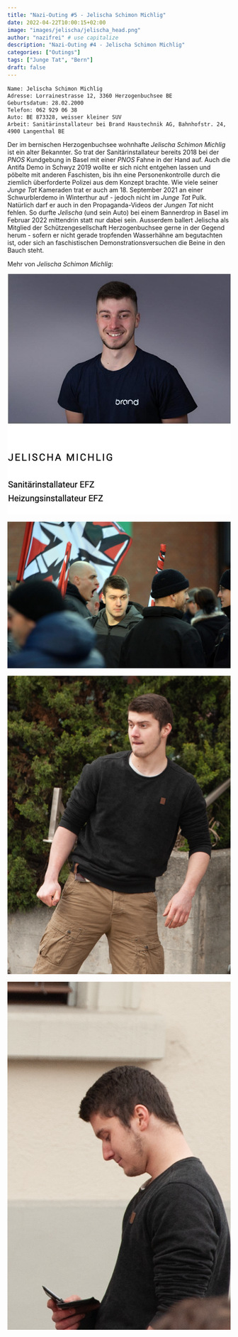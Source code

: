 ```yaml
---
title: "Nazi-Outing #5 - Jelischa Schimon Michlig"
date: 2022-04-22T10:00:15+02:00
image: "images/jelischa/jelischa_head.png"
author: "nazifrei" # use capitalize
description: "Nazi-Outing #4 - Jelischa Schimon Michlig"
categories: ["Outings"]
tags: ["Junge Tat", "Bern"]
draft: false
---
```


```
Name: Jelischa Schimon Michlig
Adresse: Lorrainestrasse 12, 3360 Herzogenbuchsee BE
Geburtsdatum: 28.02.2000
Telefon: 062 929 06 38
Auto: BE 873328, weisser kleiner SUV
Arbeit: Sanitärinstallateur bei Brand Haustechnik AG, Bahnhofstr. 24, 4900 Langenthal BE
```

Der im bernischen Herzogenbuchsee wohnhafte _Jelischa Schimon Michlig_ ist ein alter Bekannter. So trat der Sanitärinstallateur bereits 2018 bei der _PNOS_ Kundgebung in Basel mit einer _PNOS_ Fahne in der Hand auf. Auch die Antifa Demo in Schwyz 2019 wollte er sich nicht entgehen lassen und pöbelte mit anderen Faschisten, bis ihn eine Personenkontrolle durch die ziemlich überforderte Polizei aus dem Konzept brachte. Wie viele seiner _Junge Tat_ Kameraden trat er auch am 18. September 2021 an einer Schwurblerdemo in Winterthur auf - jedoch nicht im _Junge Tat_ Pulk. Natürlich darf er auch in den Propaganda-Videos der _Jungen Tat_ nicht fehlen. So durfte _Jelischa_ (und sein Auto) bei einem Bannerdrop in Basel im Februar 2022 mittendrin statt nur dabei sein. Ausserdem ballert Jelischa als Mitglied der Schützengesellschaft Herzogenbuchsee gerne in der Gegend herum - sofern er nicht gerade tropfenden Wasserhähne am begutachten ist, oder sich an faschistischen Demonstrationsversuchen die Beine in den Bauch steht.

Mehr von _Jelischa Schimon Michlig_:

![](/images/jelischa/jelischa1.jpg)

![](/images/jelischa/jelischa2.jpg)

![](/images/jelischa/jelischa3.png)

![](/images/jelischa/jelischa4.png)
